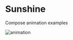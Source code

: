 # Sunshine
Compose animation examples

![animation](https://user-images.githubusercontent.com/6065286/166057464-11d2264c-b046-4c40-b5fe-3408dd333751.gif)
